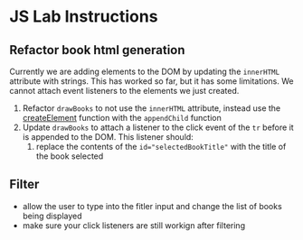 # JS Lab Instructions

## Refactor book html generation

Currently we are adding elements to the DOM by updating the `innerHTML` attribute with strings. This has worked so far, but it has some limitations. We cannot attach event listeners to the elements we just created.

1. Refactor `drawBooks` to not use the `innerHTML` attribute, instead use the [createElement](https://www.w3schools.com/jsref/met_document_createelement.asp) function with the `appendChild` function
2. Update `drawBooks` to attach a listener to the click event of the `tr` before it is appended to the DOM. This listener should:
   1. replace the contents of the `id="selectedBookTitle"` with the title of the book selected

## Filter

- allow the user to type into the fitler input and change the list of books being displayed
- make sure your click listeners are still workign after filtering

